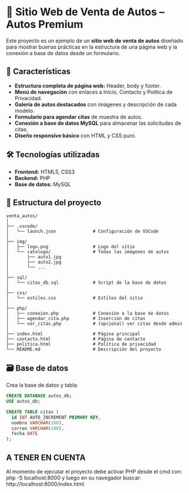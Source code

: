 # 🚗 Sitio Web de Venta de Autos – Autos Premium

Este proyecto es un ejemplo de un **sitio web de venta de autos** diseñado para mostrar buenas prácticas en la estructura de una página web y la conexión a base de datos desde un formulario.

## 📄 Características

- **Estructura completa de página web:** Header, body y footer.
- **Menú de navegación** con enlaces a Inicio, Contacto y Política de Privacidad.
- **Galería de autos destacados** con imágenes y descripción de cada modelo.
- **Formulario para agendar citas** de muestra de autos.
- **Conexión a base de datos MySQL** para almacenar las solicitudes de citas.
- **Diseño responsive básico** con HTML y CSS puro.

## 🛠️ Tecnologías utilizadas

- **Frontend:** HTML5, CSS3
- **Backend:** PHP
- **Base de datos:** MySQL

## 📂 Estructura del proyecto

```plaintext
venta_autos/
│
├── .vscode/
│   └── launch.json              # Configuración de VSCode
│
├── img/
│   ├── logo.png                 # Logo del sitio
│   └── catalogo/                # Todas las imágenes de autos
│       ├── auto1.jpg
│       ├── auto2.jpg
│       └── ...
│
├── sql/
│   └── citas_db.sql             # Script de la base de datos
│
├── css/
│   └── estilos.css              # Estilos del sitio
│
├── php/
│   ├── conexion.php             # Conexión a la base de datos
│   ├── agendar_cita.php         # Inserción de citas
│   └── ver_citas.php            # (opcional) ver citas desde admin
│
├── index.html                   # Página principal
├── contacto.html                # Página de contacto
├── politica.html                # Política de privacidad
└── README.md                    # Descripción del proyecto
```



## 🗃️ Base de datos

Crea la base de datos y tabla:

```sql
CREATE DATABASE autos_db;
USE autos_db;

CREATE TABLE citas (
  id INT AUTO_INCREMENT PRIMARY KEY,
  nombre VARCHAR(100),
  correo VARCHAR(100),
  fecha DATE
);

```
## A TENER EN CUENTA
Al momento de ejecutar el proyecto debe activar PHP desde el cmd con: php -S localhost:8000
y luego en su navegador buscar: http://localhost:8000/index.html

